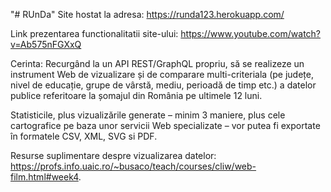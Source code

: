 "# RUnDa" 
Site hostat la adresa: https://runda123.herokuapp.com/

Link prezentarea functionalitatii site-ului: https://www.youtube.com/watch?v=Ab575nFGXxQ

Cerinta:
Recurgând la un API REST/GraphQL propriu, să se realizeze un instrument Web de vizualizare și de comparare multi-criteriala (pe județe, nivel de educație, grupe de vârstă, mediu, perioadă de timp etc.) a datelor publice referitoare la șomajul din România pe ultimele 12 luni.

Statisticile, plus vizualizările generate – minim 3 maniere, plus cele cartografice pe baza unor servicii Web specializate – vor putea fi exportate în formatele CSV, XML, SVG si PDF.

Resurse suplimentare despre vizualizarea datelor: https://profs.info.uaic.ro/~busaco/teach/courses/cliw/web-film.html#week4.



